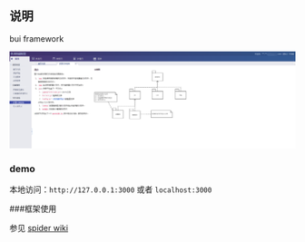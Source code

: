 ## 说明

bui framework

![snapshot](images/snapshoot.png)

### demo

本地访问：`http://127.0.0.1:3000` 或者 `localhost:3000`

###框架使用

参见 [spider wiki](https://github.com/araneid/spider/wiki)